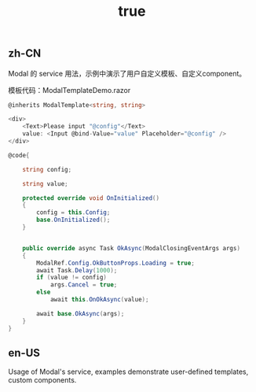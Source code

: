 ﻿---
order: 12
title:
  zh-CN: 模板
  en-US: Template
---

## zh-CN

Modal 的 service 用法，示例中演示了用户自定义模板、自定义component。

模板代码：ModalTemplateDemo.razor

``` c#
@inherits ModalTemplate<string, string>

<div>
    <Text>Please input "@config"</Text>
    value: <Input @bind-Value="value" Placeholder="@config" />
</div>

@code{

    string config;

    string value;

    protected override void OnInitialized()
    {
        config = this.Config;
        base.OnInitialized();
    }


    public override async Task OkAsync(ModalClosingEventArgs args)
    {
        ModalRef.Config.OkButtonProps.Loading = true;
        await Task.Delay(1000);
        if (value != config)
            args.Cancel = true;
        else
            await this.OnOkAsync(value);

        await base.OkAsync(args);
    }
}
```
## en-US

Usage of Modal's service, examples demonstrate user-defined templates, custom components.

